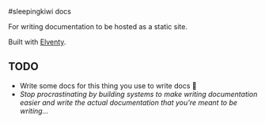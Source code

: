#sleepingkiwi docs

For writing documentation to be hosted as a static site.

Built with [Elventy](https://www.11ty.dev/).

## TODO

- Write some docs for this thing you use to write docs 🤮
- _Stop procrastinating by building systems to make writing documentation easier and write the actual documentation that you're meant to be writing..._
